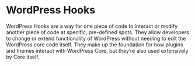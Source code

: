 # WordPress Hooks
WordPress Hooks are a way for one piece of code to interact or modify another piece of code at specific, pre-defined spots. They allow developers to change or extend functionality of WordPress without needing to edit the WordPress core code itself. They make up the foundation for how plugins and themes interact with WordPress Core, but they’re also used extensively by Core itself.
<br>
